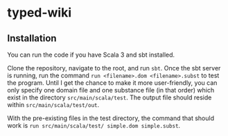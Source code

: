 # typed-wiki

## Installation

You can run the code if you have Scala 3 and sbt installed. 

Clone the repository, navigate to the root, and run `sbt`. Once the sbt server is running, run the command `run <filename>.dom <filename>.subst` to test the program. Until I get the chance to make it more user-friendly, you can only specify one domain file and one substance file (in that order) which exist in the directory `src/main/scala/test`. The output file should reside within `src/main/scala/test/out`.

With the pre-existing files in the test directory, the command that should work is `run src/main/scala/test/ simple.dom simple.subst`.